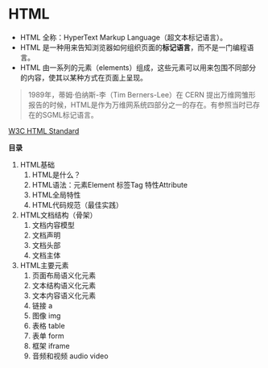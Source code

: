 # HTML

- HTML 全称：HyperText Markup Language（超文本标记语言）。
- HTML 是一种用来告知浏览器如何组织页面的<strong>标记语言</strong>，而不是一门编程语言。
- HTML 由一系列的元素（elements）组成，这些元素可以用来包围不同部分的内容，使其以某种方式在页面上呈现。

> 1989年，蒂姆·伯纳斯-李（Tim Berners-Lee）在 CERN 提出万维网雏形报告的时候，HTML是作为万维网系统四部分之一的存在。有参照当时已存在的SGML标记语言。

[W3C HTML Standard](https://html.spec.whatwg.org/multipage/indices.html)

**目录**

1. HTML基础
    1. HTML是什么？
    1. HTML语法：元素Element 标签Tag 特性Attribute
    1. HTML全局特性
    1. HTML代码规范（最佳实践）
1. HTML文档结构（骨架）
    1. 文档内容模型
    1. 文档声明
    1. 文档头部
    1. 文档主体
1. HTML主要元素
    1. 页面布局语义化元素
    1. 文本结构语义化元素
    1. 文本内容语义化元素
    1. 链接 a
    1. 图像 img
    1. 表格 table
    1. 表单 form
    1. 框架 iframe
    1. 音频和视频 audio video